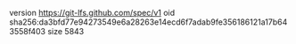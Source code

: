version https://git-lfs.github.com/spec/v1
oid sha256:da3bfd77e94273549e6a28263e14ecd6f7adab9fe356186121a17b643558f403
size 5843
